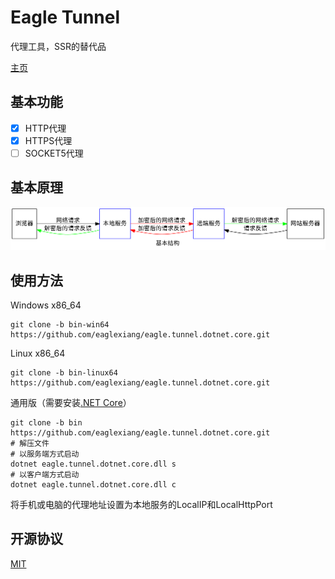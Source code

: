 # Eagle Tunnel

代理工具，SSR的替代品

[主页](https://www.eaglexiang.org/eagle-tunnel)

## 基本功能

- [x] HTTP代理
- [x] HTTPS代理
- [ ] SOCKET5代理

## 基本原理

![基本原理](./doc/arch.png)

## 使用方法

Windows x86_64

```shell
git clone -b bin-win64 https://github.com/eaglexiang/eagle.tunnel.dotnet.core.git
```

Linux x86_64

```shell
git clone -b bin-linux64 https://github.com/eaglexiang/eagle.tunnel.dotnet.core.git
```

通用版（需要安装[.NET Core](https://www.microsoft.com/net/learn/get-started)）

```shell
git clone -b bin https://github.com/eaglexiang/eagle.tunnel.dotnet.core.git
# 解压文件
# 以服务端方式启动
dotnet eagle.tunnel.dotnet.core.dll s
# 以客户端方式启动
dotnet eagle.tunnel.dotnet.core.dll c
```

将手机或电脑的代理地址设置为本地服务的LocalIP和LocalHttpPort

## 开源协议

[MIT](./LICENSE)
